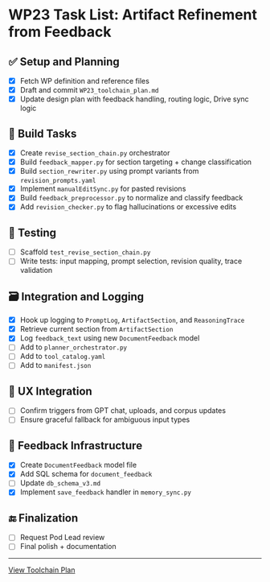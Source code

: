 # WP23 Task List: Artifact Refinement from Feedback

## ✅ Setup and Planning
- [x] Fetch WP definition and reference files
- [x] Draft and commit `WP23_toolchain_plan.md`
- [x] Update design plan with feedback handling, routing logic, Drive sync logic

## 🚧 Build Tasks
- [x] Create `revise_section_chain.py` orchestrator
- [x] Build `feedback_mapper.py` for section targeting + change classification
- [x] Build `section_rewriter.py` using prompt variants from `revision_prompts.yaml`
- [x] Implement `manualEditSync.py` for pasted revisions
- [x] Build `feedback_preprocessor.py` to normalize and classify feedback
- [x] Add `revision_checker.py` to flag hallucinations or excessive edits

## 🧪 Testing
- [ ] Scaffold `test_revise_section_chain.py`
- [ ] Write tests: input mapping, prompt selection, revision quality, trace validation

## 🗃️ Integration and Logging
- [x] Hook up logging to `PromptLog`, `ArtifactSection`, and `ReasoningTrace`
- [x] Retrieve current section from `ArtifactSection`
- [x] Log `feedback_text` using new `DocumentFeedback` model
- [ ] Add to `planner_orchestrator.py`
- [ ] Add to `tool_catalog.yaml`
- [ ] Add to `manifest.json`

## 🧭 UX Integration
- [ ] Confirm triggers from GPT chat, uploads, and corpus updates
- [ ] Ensure graceful fallback for ambiguous input types

## 🧩 Feedback Infrastructure
- [x] Create `DocumentFeedback` model file
- [x] Add SQL schema for `document_feedback`
- [ ] Update `db_schema_v3.md`
- [x] Implement `save_feedback` handler in `memory_sync.py`

## 🔚 Finalization
- [ ] Request Pod Lead review
- [ ] Final polish + documentation

---

[View Toolchain Plan](https://github.com/stewmckendry/ai-delivery-sandbox/blob/sandbox-curious-falcon/project/build/wps/WP23/WP23_toolchain_plan.md)